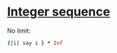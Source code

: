 [1]: https://rosettacode.org/wiki/Integer_sequence

# [Integer sequence][1]

No limit:

```ruby
{|i| say i } * Inf
```
